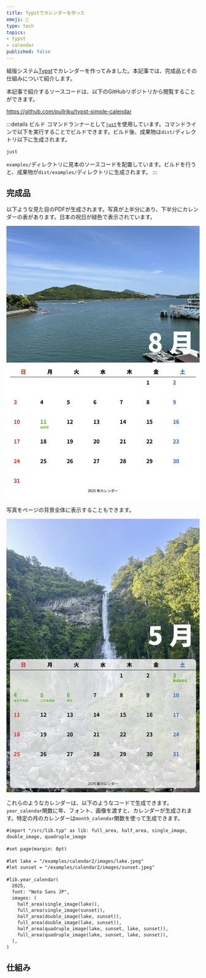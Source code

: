 ```yaml
---
title: Typstでカレンダーを作った
emoji: 📅
type: tech
topics:
- typst
- calendar
published: false
---
```


組版システム[Typst](https://typst.app/)でカレンダーを作ってみました。本記事では、完成品とその仕組みについて紹介します。

本記事で紹介するソースコードは、以下のGitHubリポジトリから閲覧することができます。

https://github.com/pullriku/typst-simple-calendar

:::details ビルド
コマンドランナーとして[`just`](https://github.com/casey/just)を使用しています。コマンドラインで以下を実行することでビルドできます。ビルド後、成果物は`dist/`ディレクトリ以下に生成されます。

```sh
just
```

`examples/`ディレクトリに見本のソースコードを配置しています。ビルドを行うと、成果物が`dist/examples/`ディレクトリに生成されます。
:::

## 完成品

以下ような見た目のPDFが生成されます。写真が上半分にあり、下半分にカレンダーの表があります。日本の祝日が緑色で表示されています。

![8月のカレンダー。ページの上半分に写真がある。写真は海の背景。手前に船、奥に島がある。写真の右下に大きく「8月」と書かれている。ページの下半分にカレンダーの表がある。数字の色は日曜日は赤色、土曜日は青色、祝日は緑色、それ以外は黒色。11日に「山の日」と書かれている。](/images/typst-simple-cal/aug.png)

写真をページの背景全体に表示することもできます。

![5月のカレンダー。ページの背景全体に写真がある。写真は中央に滝が写っている。カレンダーの表は半透明の白背景で表示されている。5月3日（憲法記念日）、5月4日（みどりの日）、5月5日（こどもの日）、5月6日（休日）が祝日として緑色で表示されている。](/images/typst-simple-cal/may.png)

これらのようなカレンダーは、以下のようなコードで生成できます。`year_calendar`関数に年、フォント、画像を渡すと、カレンダーが生成されます。特定の月のカレンダーは`month_calendar`関数を使って生成できます。

```js:examples/calendar2/calendar2.typ
#import "/src/lib.typ" as lib: full_area, half_area, single_image, double_image, quadruple_image

#set page(margin: 0pt)

#let lake = "/examples/calendar2/images/lake.jpeg"
#let sunset = "/examples/calendar2/images/sunset.jpeg"

#lib.year_calendar(
  2025,
  font: "Noto Sans JP",
  images: (
    half_area(single_image(lake)),
    full_area(single_image(sunset)),
    half_area(double_image(lake, sunset)),
    full_area(double_image(lake, sunset)),
    half_area(quadruple_image(lake, sunset, lake, sunset)),
    full_area(quadruple_image(lake, sunset, lake, sunset)),
  ),
)
```

## 仕組み

